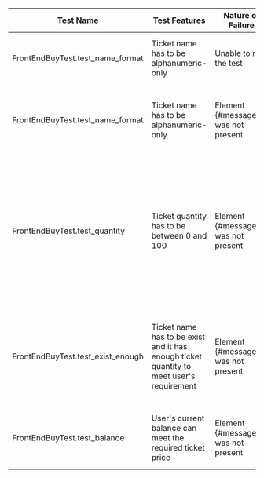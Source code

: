 | Test Name                         | Test Features                                                                            | Nature of Failure                     | Error Classification           | Action Taken                                                                                                                                                                   |
|-----------------------------------|------------------------------------------------------------------------------------------|---------------------------------------|--------------------------------|--------------------------------------------------------------------------------------------------------------------------------------------------------------------------------|
| FrontEndBuyTest.test_name_format  | Ticket name has to be alphanumeric-only                                                  | Unable to run the test                | Indentation Error              | Correct all the indentation mistake in this unit test                                                                                                                          |
| FrontEndBuyTest.test_name_format  | Ticket name has to be alphanumeric-only                                                  | Element {#message_b} was not present  | Unexpected Assertion Failure   | Correct id #message_d of method buy_post in frontend.py to #message_b                                                                                                          |
| FrontEndBuyTest.test_quantity     | Ticket quantity has to be between 0 and 100                                              | Element {#message} was not present    | Unexpected Assertion Failure   | Correct the indentation of method buy_post in frontend.py, where if-statement for quantity and required price should be the nested-if of if-statment for checking ticket exist |
| FrontEndBuyTest.test_exist_enough | Ticket name has to be exist and it has enough ticket quantity to meet user's requirement | Element {#message} was not present    | Unexpected Assertion Failure   | Calculate an certain quantity that will not exceed the current balance and put into positive check                                                                             |
| FrontEndBuyTest.test_balance      | User's current balance can meet the required ticket price                                | Element {#message_b} was not present  | Unexpected Assertion Failure   | Create a new ticket that has different price and quantity                                                                                                                      |